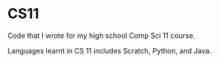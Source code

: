 # CS11
Code that I wrote for my high school Comp Sci 11 course.

Languages learnt in CS 11 includes Scratch, Python, and Java.
